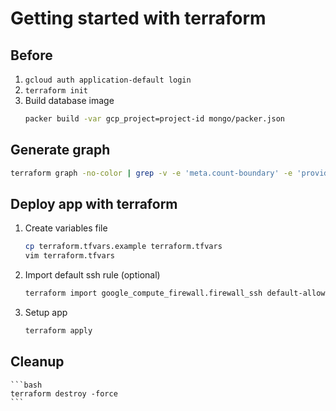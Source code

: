 # Getting started with terraform

## Before
1. `gcloud auth application-default login`
1. `terraform init`
1. Build database image
    ```bash
    packer build -var gcp_project=project-id mongo/packer.json
    ```

## Generate graph
```bash
terraform graph -no-color | grep -v -e 'meta.count-boundary' -e 'provider.google' | dot -Tsvg > graph.svg
```

## Deploy app with terraform
1. Create variables file
    ```bash
    cp terraform.tfvars.example terraform.tfvars
    vim terraform.tfvars
    ```
1. Import default ssh rule (optional)
    ```bash
    terraform import google_compute_firewall.firewall_ssh default-allow-ssh
    ```

1. Setup app
    ```bash
    terraform apply
    ```

## Cleanup
    ```bash
    terraform destroy -force
    ```
